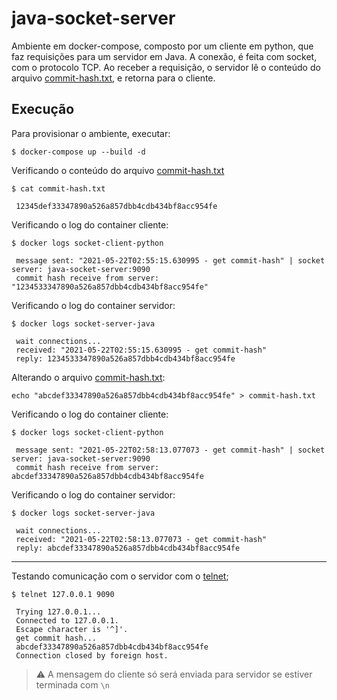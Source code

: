 # java-socket-server

Ambiente em docker-compose, composto por um cliente em python, que faz requisições para um servidor em Java. A conexão, é feita com socket, com o protocolo TCP. Ao receber a requisição, o servidor lê o conteúdo do arquivo [commit-hash.txt](./commit-hash.txt), e retorna para o cliente.

## Execução

Para provisionar o ambiente, executar:

```shell
$ docker-compose up --build -d
```

Verificando o conteúdo do arquivo [commit-hash.txt](./commit-hash.txt)

```shell
$ cat commit-hash.txt

 12345def33347890a526a857dbb4cdb434bf8acc954fe
```

Verificando o log do container cliente:

```shell
$ docker logs socket-client-python
    
 message sent: "2021-05-22T02:55:15.630995 - get commit-hash" | socket server: java-socket-server:9090
 commit hash receive from server: "1234533347890a526a857dbb4cdb434bf8acc954fe"
```

Verificando o log do container servidor:

```shell
$ docker logs socket-server-java

 wait connections...
 received: "2021-05-22T02:55:15.630995 - get commit-hash"
 reply: 1234533347890a526a857dbb4cdb434bf8acc954fe
```

Alterando o arquivo [commit-hash.txt](./commit-hash.txt):

```shell
echo "abcdef33347890a526a857dbb4cdb434bf8acc954fe" > commit-hash.txt
```

Verificando o log do container cliente:

```shell
$ docker logs socket-client-python
    
 message sent: "2021-05-22T02:58:13.077073 - get commit-hash" | socket server: java-socket-server:9090
 commit hash receive from server: abcdef33347890a526a857dbb4cdb434bf8acc954fe
```

Verificando o log do container servidor:

```shell
$ docker logs socket-server-java
    
 wait connections...
 received: "2021-05-22T02:58:13.077073 - get commit-hash"
 reply: abcdef33347890a526a857dbb4cdb434bf8acc954fe
```

---

Testando comunicação com o servidor com o [telnet](https://en.wikipedia.org/wiki/Telnet);

```shell
$ telnet 127.0.0.1 9090                                                      

 Trying 127.0.0.1...
 Connected to 127.0.0.1.
 Escape character is '^]'.
 get commit hash... 
 abcdef33347890a526a857dbb4cdb434bf8acc954fe
 Connection closed by foreign host.
```

> :warning: A mensagem do cliente só será enviada para servidor se estiver terminada com `\n`
